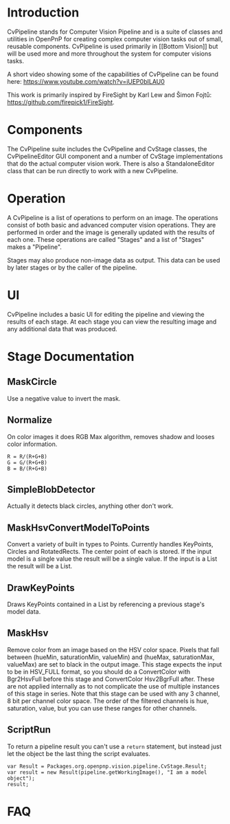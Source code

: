 # Introduction

CvPipeline stands for Computer Vision Pipeline and is a suite of classes and utilities in OpenPnP for creating complex computer vision tasks out of small, reusable components. CvPipeline is used primarily in [[Bottom Vision]] but will be used more and more throughout the system for computer visions tasks.

A short video showing some of the capabilities of CvPipeline can be found here: https://www.youtube.com/watch?v=iUEP0bILAU0

This work is primarily inspired by FireSight by Karl Lew and Šimon Fojtů: https://github.com/firepick1/FireSight.

# Components

The CvPipeline suite includes the CvPipeline and CvStage classes, the CvPipelineEditor GUI component and a number of CvStage implementations that do the actual computer vision work. There is also a StandaloneEditor class that can be run directly to work with a new CvPipeline.

# Operation

A CvPipeline is a list of operations to perform on an image. The operations consist of both basic and advanced computer vision operations. They are performed in order and the image is generally updated with the results of each one. These operations are called "Stages" and a list of "Stages" makes a "Pipeline".

Stages may also produce non-image data as output. This data can be used by later stages or by the caller of the pipeline.

# UI

CvPipeline includes a basic UI for editing the pipeline and viewing the results of each stage. At each stage you can view the resulting image and any additional data that was produced.

# Stage Documentation

## MaskCircle
Use a negative value to invert the mask.

## Normalize
On color images it does RGB Max algorithm, removes shadow and looses color information.
```
R = R/(R+G+B)
G = G/(R+G+B)
B = B/(R+G+B)
```

## SimpleBlobDetector
Actually it detects black circles, anything other don't work.

## MaskHsvConvertModelToPoints
Convert a variety of built in types to Points. Currently handles KeyPoints, Circles and RotatedRects. The center point of each is stored. If the input model is a single value the result will be a single value. If the input is a List the result will be a List.

## DrawKeyPoints
Draws KeyPoints contained in a List<KeyPoint> by referencing a previous stage's model data.

## MaskHsv
Remove color from an image based on the HSV color space. Pixels that fall between (hueMin, saturationMin, valueMin) and (hueMax, saturationMax, valueMax) are set to black in the output image.
This stage expects the input to be in HSV_FULL format, so you should do a ConvertColor with Bgr2HsvFull before this stage and ConvertColor Hsv2BgrFull after. These are not applied internally as to not complicate the use of multiple instances of this stage in series.
Note that this stage can be used with any 3 channel, 8 bit per channel color space. The order of the filtered channels is hue, saturation, value, but you can use these ranges for other channels.

## ScriptRun
To return a pipeline result you can't use a `return` statement, but instead just let the object be the last thing the script evaluates.

```
var Result = Packages.org.openpnp.vision.pipeline.CvStage.Result;
var result = new Result(pipeline.getWorkingImage(), "I am a model object");
result;
```

# FAQ